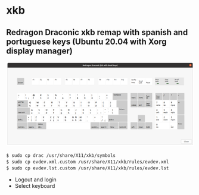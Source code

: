 # xkb

## Redragon Draconic xkb remap with spanish and portuguese keys (Ubuntu 20.04 with Xorg display manager)

![Keyboard Layout](keyboard_layout.png)

```bash
$ sudo cp drac /usr/share/X11/xkb/symbols
$ sudo cp evdev.xml.custom /usr/share/X11/xkb/rules/evdev.xml
$ sudo cp evdev.lst.custom /usr/share/X11/xkb/rules/evdev.lst
```

- Logout and login
- Select keyboard
